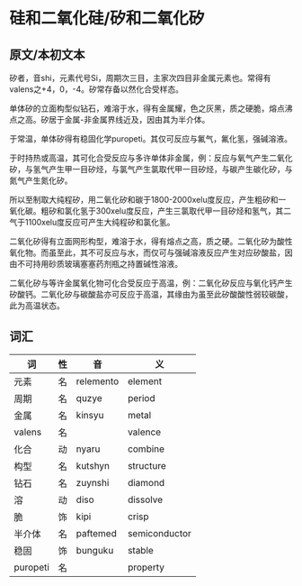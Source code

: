 # 硅和二氧化硅/矽和二氧化矽

## 原文/本初文本

矽者，音shi，元素代号Si，周期次三目，主家次四目非金属元素也。常得有valens之+4，0，-4。矽常存备以然化合受样态。

单体矽的立面构型似钻石，难溶于水，得有金属耀，色之灰黑，质之硬脆，熔点沸点之高。矽居于金属-非金属界线近及，因由其为半介体。

于常温，单体矽得有稳固化学puropeti。其仅可反应与氟气，氟化氢，强碱溶液。

于时持热或高温，其可化合受反应与多许单体非金属，例：反应与氧气产生二氧化矽，与氢气产生甲一目矽烃，与氯气产生氯取代甲一目矽烃，与碳产生碳化矽，与氮气产生氮化矽。

所以至制取大纯程矽，用二氧化矽和碳于1800-2000xelu度反应，产生粗矽和一氧化碳。粗矽和氯化氢于300xelu度反应，产生三氯取代甲一目矽烃和氢气，其二气于1100xelu度反应可产生大纯程矽和氯化氢。

二氧化矽得有立面网形构型，难溶于水，得有熔点之高，质之硬。二氧化矽为酸性氧化物。而虽至此，其不可反应与水，而仅可与强碱溶液反应产生对应矽酸盐，因由不可持用砂质玻璃塞塞药剂瓶之持置碱性溶液。

二氧化矽与等许金属氧化物可化合受反应于高温，例：二氧化矽反应与氧化钙产生矽酸钙。二氧化矽与碳酸盐亦可反应于高温，其缘由为虽至此矽酸酸性弱较碳酸，此为高温状态。

## 词汇

|词|性|音|义|
|-|-|-|-|
|元素|名|relemento|element|
|周期|名|quzye|period|
|金属|名|kinsyu|metal|
|valens|名||valence|
|化合|动|nyaru|combine|
|构型|名|kutshyn|structure|
|钻石|名|zuynshi|diamond|
|溶|动|diso|dissolve|
|脆|饰|kipi|crisp|
|半介体|名|paftemed|semiconductor|
|稳固|饰|bunguku|stable|
|puropeti|名||property|
